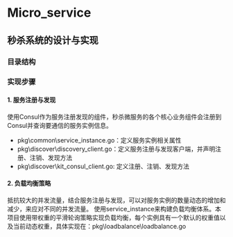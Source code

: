 # Micro_service
## 秒杀系统的设计与实现
### 目录结构

### 实现步骤
#### 1. 服务注册与发现
使用Consul作为服务注册发现的组件，秒杀微服务的各个核心业务组件会注册到Consul并查询要通信的服务实例信息。
- pkg\common\service_instance.go：定义服务实例相关属性
- pkg\discover\discovery_client.go：定义服务注册与发现客户端，并声明注册、注销、发现方法
- pkg\discover\kit_consul_client.go: 定义注册、注销、发现方法
#### 2. 负载均衡策略
抵抗较大的并发流量，结合服务注册与发现，可以对服务实例的数量动态的增加和减少，来应对不同的并发流量。
使用service_instance来构建负载均衡体系。本项目使用带权重的平滑轮询策略实现负载均衡，每个实例具有一个默认的权重值以及当前动态权重，具体实现在：pkg\loadbalance\loadbalance.go